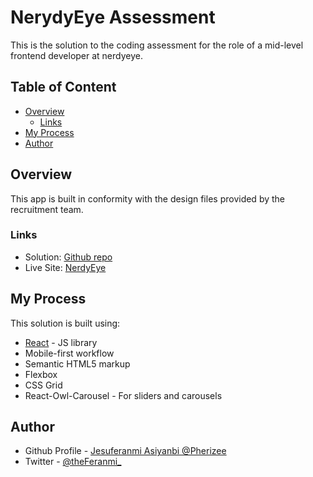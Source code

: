 # NerydyEye Assessment

This is the solution to the coding assessment for the role of a mid-level frontend developer at nerdyeye.

## Table of Content

- [Overview](#overview)
  - [Links](#links)
- [My Process](#my-process)
- [Author](#author)

## Overview

This app is built in conformity with the design files provided by the recruitment team.

### Links

- Solution: [Github repo](https://github.com/Pherizee/nerdyeye)
- Live Site: [NerdyEye](https://pherizee.github.io/nerdyeye)

## My Process

This solution is built using:

- [React](https://reactjs.org/) - JS library
- Mobile-first workflow
- Semantic HTML5 markup
- Flexbox
- CSS Grid
- React-Owl-Carousel - For sliders and carousels

## Author

- Github Profile - [Jesuferanmi Asiyanbi @Pherizee](https://github.com/Pherizee)
- Twitter - [@theFeranmi\_](https://www.twitter.com/theFeranmi_)
